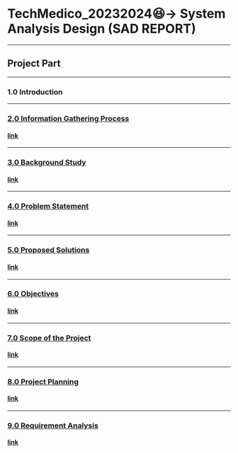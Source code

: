 # TechMedico_20232024😆-> System Analysis Design (SAD REPORT)

<hr>

## Project Part

<hr>

### 1.0 Introduction
<a href="https://github.com/Elijah0413/TechMedico_Project_SAD_20232024/tree/main/1.0%20Introduction">

<hr>

### 2.0 Information Gathering Process
#### link 

<hr>

### 3.0 Background Study
#### link

<hr>

### 4.0 Problem Statement
#### link

<hr>

### 5.0 Proposed Solutions
#### link

<hr>

### 6.0 Objectives
#### link

<hr>

### 7.0 Scope of the Project
#### link

<hr>

### 8.0 Project Planning
#### link

<hr>

### 9.0 Requirement Analysis
#### link

<!--

## Report file
<header>
 <details>
 <summary><h2> 🔍 Project 1 and project 2 Overview</h2>
  <h3><p> <img align="left" width="50%" src="https://i.ytimg.com/vi/6KHsNPQYb30/maxresdefault.jpg" /> </p>
 </h3></summary>
  <h4> [Newsletter](https://github.com/Elijah0413/tis-technology-and-info-system/blob/main/assignment/assignment4/ASSIGNMENT%203%20INDUSTRY%20VISIT%20HUAWEIPETRONAS%20GROUP%202%20(1).pdf)</h4>
<p></p>
 </details>
  <h3><p> <img align="left" width="50%" src="https://i.ytimg.com/vi/6KHsNPQYb30/maxresdefault.jpg " /> </p>

  -->

